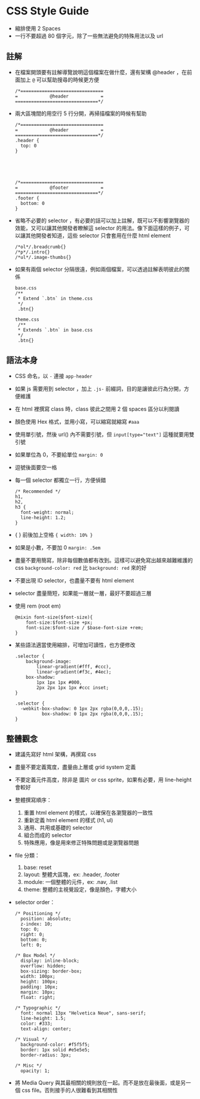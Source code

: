 # CSS Style Guide

-   縮排使用 2 Spaces
-   一行不要超過 80 個字元，除了一些無法避免的特殊用法以及 url

## 註解
-   在檔案開頭要有註解導覽說明這個檔案在做什麼，還有架構
    @header ，在前面加上 `@` 可以幫助搜尋的時候更方便

        /*===============================
        =            @header            =
        ===============================*/

-   兩大區塊間的用空行 5 行分開，再掃描檔案的時候有幫助

        /*===============================
        =            @header            =
        ===============================*/
        .header {
          top: 0
        }





        /*===============================
        =            @footer            =
        ===============================*/
        .footer {
          bottom: 0
        }

-   省略不必要的 selector ，有必要的話可以加上註解，既可以不影響瀏覽器的效能，又可以讓其他開發者瞭解這 selector 的用法。像下面這樣的例子，可以讓其他開發者知道，這些 selector 只會套用在什麼 html element

        /*ol*/.breadcrumb{}
        /*p*/.intro{}
        /*ul*/.image-thumbs{}

-   如果有兩個 selector 分隔很遠，例如兩個檔案，可以透過註解表明彼此的關係

        base.css
        /**
         * Extend `.btn` in theme.css
         */
         .btn{}

        theme.css
         /**
         * Extends `.btn` in base.css
         */
         .btn{}


## 語法本身
-   CSS 命名，以 `-` 連接 `app-header`
-   如果 js 需要用到 selector ，加上 `.js-` 前綴詞，目的是讓彼此行為分開，方便維護
-   在 html 裡撰寫 class 時，class 彼此之間用 2 個 spaces 區分以利閱讀
-   顏色使用 Hex 格式，並用小寫，可以縮寫就縮寫
        `#aaa`
-   使用單引號，然後 url() 內不需要引號，但 `input[type="text"]` 這種就要用雙引號
-   如果單位為 0，不要給單位
        `margin: 0`
-   逗號後面要空一格
-   每一個 selector 都獨立一行，方便偵錯

        /* Recommended */
        h1,
        h2,
        h3 {
          font-weight: normal;
          line-height: 1.2;
        }

-   { } 前後加上空格 `{ width: 10% }`
-   如果是小數，不要加 0 `margin: .5em`
-   盡量不要用簡寫，除非每個數值都有改到。這樣可以避免寫出越來越難維護的 css
    `background-color: red` 比 `background: red` 來的好
-   不要出現 ID selector，也盡量不要有 html element
-   selector 盡量簡短，如果能一層就一層，最好不要超過三層
-   使用 rem (root em)

        @mixin font-size($font-size){
            font-size:$font-size +px;
            font-size:$font-size / $base-font-size +rem;
        }

-   某些語法適當使用縮排，可增加可讀性，也方便修改

        .selector {
            background-image:
                linear-gradient(#fff, #ccc),
                linear-gradient(#f3c, #4ec);
            box-shadow:
                1px 1px 1px #000,
                2px 2px 1px 1px #ccc inset;
        }

        .selector {
          -webkit-box-shadow: 0 1px 2px rgba(0,0,0,.15);
                  box-shadow: 0 1px 2px rgba(0,0,0,.15);
        }


## 整體觀念
-   建議先寫好 html 架構，再撰寫 css
-   盡量不要定義寬度，盡量由上層或 grid system 定義
-   不要定義元件高度，除非是 圖片 or css sprite，如果有必要，用 line-height 會較好
-   整體撰寫順序：
    1. 重置 html element 的樣式，以確保在各瀏覽器的一致性
    1. 重新定義 html element 的樣式 (h1, ul)
    1. 通用、共用或基礎的 selector
    1. 組合而成的 selector
    1. 特殊應用，像是用來修正特殊問題或是瀏覽器問題
-   file 分類：
    1. base: reset
    1. layout: 整體大區塊，ex: .header, .footer
    1. module: 一個整體的元件，ex: .nav, .list
    1. theme: 整體的主視覺設定，像是顏色，字體大小

-   selector order：

        /* Positioning */
          position: absolute;
          z-index: 10;
          top: 0;
          right: 0;
          bottom: 0;
          left: 0;

        /* Box Model */
          display: inline-block;
          overflow: hidden;
          box-sizing: border-box;
          width: 100px;
          height: 100px;
          padding: 10px;
          margin: 10px;
          float: right;

        /* Typographic */
          font: normal 13px "Helvetica Neue", sans-serif;
          line-height: 1.5;
          color: #333;
          text-align: center;

        /* Visual */
          background-color: #f5f5f5;
          border: 1px solid #e5e5e5;
          border-radius: 3px;

        /* Misc */
          opacity: 1;

-   將 Media Query 與其最相關的規則放在一起。而不是放在最後面，或是另一個 css file。否則接手的人很難看到其相關性
